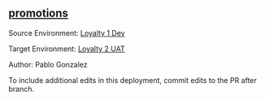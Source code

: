 ## [promotions](https://app.salto.io/orgs/08c6f355-603d-4a9d-b66d-96c6a3b1d29f/envs/f552c31d-f8c7-4444-ad81-f8de99e54d4b/deployments/02c96b95-3829-4895-95d6-c770b35262ed)

Source Environment: [Loyalty 1 Dev](https://app.salto.io/orgs/08c6f355-603d-4a9d-b66d-96c6a3b1d29f/envs/f96222b5-f4d1-4aa2-bf38-c494cb7d3d40) 

Target Environment: [Loyalty 2 UAT](https://app.salto.io/orgs/08c6f355-603d-4a9d-b66d-96c6a3b1d29f/envs/f552c31d-f8c7-4444-ad81-f8de99e54d4b) 

Author: Pablo Gonzalez

To include additional edits in this deployment, commit edits to the PR after branch.